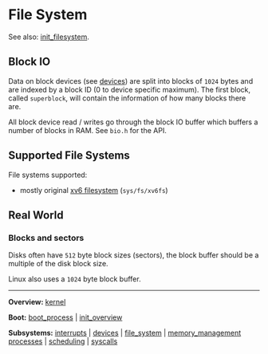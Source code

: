 # File System

See also: [init_filesystem](init_filesystem.md).

## Block IO

Data on block devices (see [devices](../devices/devices.md)) are split into blocks of `1024` bytes and are indexed by a block ID (0 to device specific maximum).
The first block, called `superblock`, will contain the information of how many blocks there are.

All block device read / writes go through the block IO buffer which buffers a number of blocks in RAM. See `bio.h` for the API.


## Supported File Systems

File systems supported:
- mostly original [xv6 filesystem](xv6fs.md) (`sys/fs/xv6fs`)


## Real World

### Blocks and sectors

Disks often have `512` byte block sizes (sectors), the block buffer should be a multiple of the disk block size.

Linux also uses a `1024` byte block buffer.


---
**Overview:** [kernel](kernel.md)

**Boot:** [boot_process](../overview/boot_process.md) | [init_overview](../overview/init_overview.md)

**Subsystems:** [interrupts](../interrupts/interrupts.md) | [devices](../devices/devices.md) | [file_system](file_system.md) | [memory_management](../mm/memory_management.md)
[processes](../processes/processes.md) | [scheduling](../processes/scheduling.md) | [syscalls](../syscalls/syscalls.md)

